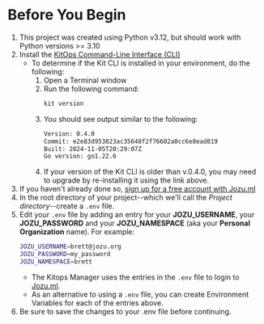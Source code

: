 # Before You Begin

1. This project was created using Python v3.12, but should work with Python versions >= 3.10
2. Install the 
[KitOps Command-Line Interface (CLI)](https://kitops.ml/docs/cli/installation.html)
    - To determine if the Kit CLI is installed in your environment, do the   following:
        1. Open a Terminal window
        2. Run the following command:
            ```bash
            kit version
            ```
        3. You should see output similar to the following:
            ```bash
            Version: 0.4.0
            Commit: e2e83d953823ac35648f2f76602a0cc6e8ead819
            Built: 2024-11-05T20:29:07Z
            Go version: go1.22.6
            ```
        4. If your version of the Kit CLI is older than v.0.4.0, you may
        need to upgrade by re-installing it using the link above.
3. If you haven't already done so, [sign up for a free account with Jozu.ml](https://api.jozu.ml/signup)
4. In the root directory of your project--which we'll call the *Project directory*--create a `.env` file.
5. Edit your `.env` file by adding an entry for your **JOZU_USERNAME**, your **JOZU_PASSWORD** and your **JOZU_NAMESPACE** (aka your **Personal Organization** name). For example:
    ```bash
    JOZU_USERNAME=brett@jozu.org
    JOZU_PASSWORD=my_password
    JOZU_NAMESPACE=brett
    ```
    - The Kitops Manager uses the entries in the `.env` file to login to [Jozu.ml](https://www.jozu.ml).
    - As an alternative to using a `.env` file, you can create Environment Variables for each of the entries above.
6. Be sure to save the changes to your .env file before continuing.

